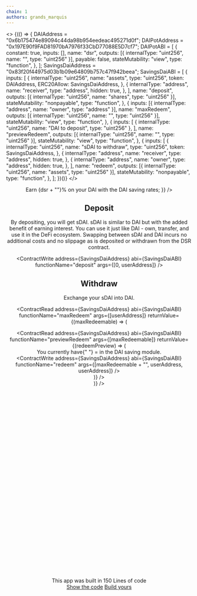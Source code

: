 ```yaml
---
chain: 1
authors: grands_marquis
---
```


<>
  {(() => {
    DAIAddress = "0x6b175474e89094c44da98b954eedeac495271d0f";
    DAIPotAddress = "0x197E90f9FAD81970bA7976f33CbD77088E5D7cf7";
    DAIPotABI = [
      {
        constant: true,
        inputs: [],
        name: "dsr",
        outputs: [{ internalType: "uint256", name: "", type: "uint256" }],
        payable: false,
        stateMutability: "view",
        type: "function",
      },
    ];
    SavingsDaiAddress = "0x83f20f44975d03b1b09e64809b757c47f942beea";
    SavingsDaiABI = [
      {
        inputs: [
          {
            internalType: "uint256",
            name: "assets",
            type: "uint256",
            token: DAIAddress,
            ERC20Allow: SavingsDaiAddress,
          },
          {
            internalType: "address",
            name: "receiver",
            type: "address",
            hidden: true,
          },
        ],
        name: "deposit",
        outputs: [{ internalType: "uint256", name: "shares", type: "uint256" }],
        stateMutability: "nonpayable",
        type: "function",
      },
      {
        inputs: [{ internalType: "address", name: "owner", type: "address" }],
        name: "maxRedeem",
        outputs: [{ internalType: "uint256", name: "", type: "uint256" }],
        stateMutability: "view",
        type: "function",
      },
      {
        inputs: [
          { internalType: "uint256", name: "DAI to deposit", type: "uint256" },
        ],
        name: "previewRedeem",
        outputs: [{ internalType: "uint256", name: "", type: "uint256" }],
        stateMutability: "view",
        type: "function",
      },
      {
        inputs: [
          {
            internalType: "uint256",
            name: "sDAI to withdraw",
            type: "uint256",
            token: SavingsDaiAddress,
          },
          {
            internalType: "address",
            name: "receiver",
            type: "address",
            hidden: true,
          },
          {
            internalType: "address",
            name: "owner",
            type: "address",
            hidden: true,
          },
        ],
        name: "redeem",
        outputs: [{ internalType: "uint256", name: "assets", type: "uint256" }],
        stateMutability: "nonpayable",
        type: "function",
      },
    ];
  })()}
</>

<center class="p-5">
<ContractRead
  address={DAIPotAddress}
  abi={DAIPotABI}
  functionName="dsr"
  returnValue={function (dsr) {
    // We convert DSR to yearly
    dsr = Math.round(
      parseInt(((dsr - BigInt(1e27)) * BigInt(31536000)) / BigInt(10e23)) / 10
    );
    return <h1>Earn {dsr + ""}% on your DAI with the DAI saving rates</h1>;
  }}
/>

## Deposit

By depositing, you will get sDAI. sDAI is similar to DAI but with the added benefit of earning interest. You can use it just like DAI - own, transfer, and use it in the DeFi ecosystem. Swapping between sDAI and DAI incurs no additional costs and no slippage as is deposited or withdrawn from the DSR contract.

<div class="mt-10">

<ContractWrite
  address={SavingsDaiAddress}
  abi={SavingsDaiABI}
  functionName="deposit"
  args={[0, userAddress]}
/>
</div>

## Withdraw

Exchange your sDAI into DAI.

<ContractRead
  address={SavingsDaiAddress}
  abi={SavingsDaiABI}
  functionName="maxRedeem"
  args={[userAddress]}
  returnValue={(maxRedeemable) => (
    <div>
      <ContractRead
        address={SavingsDaiAddress}
        abi={SavingsDaiABI}
        functionName="previewRedeem"
        args={[maxRedeemable]}
        returnValue={(redeemPreview) => (
          <div>
            You currently have{" "}
            <TokenAmount token={SavingsDaiAddress} amount={maxRedeemable} /> = <TokenAmount token={DAIAddress} amount={redeemPreview} /> in the DAI
            saving module.
            <div class="mt-10">
            <ContractWrite
              address={SavingsDaiAddress}
              abi={SavingsDaiABI}
              functionName="redeem"
              args={[maxRedeemable + "", userAddress, userAddress]}
            /></div>
          </div>
        )}
      />
    </div>
  )}
/>
<div class="mt-10 alert">
  <svg xmlns="http://www.w3.org/2000/svg" fill="none" viewBox="0 0 24 24" class="stroke-info shrink-0 w-6 h-6"><path stroke-linecap="round" stroke-linejoin="round" stroke-width="2" d="M13 16h-1v-4h-1m1-4h.01M21 12a9 9 0 11-18 0 9 9 0 0118 0z"></path></svg>
  <span>This app was built in 150 Lines of code</span>
  <div>
    <a href="https://docs.fastdapp.xyz/docs/templates/dai-saving-rate" class="btn btn-sm">Show the code</a>
    <a href="https://fastdapp.xyz/" class="btn btn-sm btn-primary">Build yours</a>
  </div>
</div>
</center>
